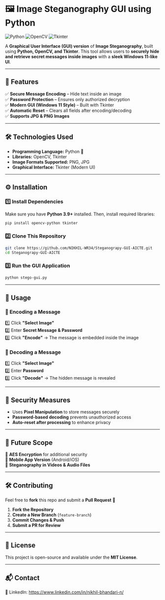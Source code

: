 # 🖼️ Image Steganography GUI using Python  

![Python](https://img.shields.io/badge/Python-3.9%2B-blue) 
![OpenCV](https://img.shields.io/badge/OpenCV-4.x-green) 
![Tkinter](https://img.shields.io/badge/Tkinter-GUI-orange)  

A **Graphical User Interface (GUI) version** of **Image Steganography**, built using **Python, OpenCV, and Tkinter**. This tool allows users to **securely hide and retrieve secret messages inside images** with a **sleek Windows 11-like UI**.  

---

## 🚀 **Features**  
✅ **Secure Message Encoding** – Hide text inside an image  
✅ **Password Protection** – Ensures only authorized decryption  
✅ **Modern GUI (Windows 11 Style)** – Built with Tkinter  
✅ **Automatic Reset** – Clears all fields after encoding/decoding  
✅ **Supports JPG & PNG Images**  

---

## 🛠 **Technologies Used**  
- **Programming Language:** Python 🐍  
- **Libraries:** OpenCV, Tkinter  
- **Image Formats Supported:** PNG, JPG  
- **Graphical Interface:** Tkinter (Modern UI)  

---

## ⚙️ **Installation**  
### **1️⃣ Install Dependencies**  
Make sure you have **Python 3.9+** installed. Then, install required libraries:  

```bash
pip install opencv-python tkinter
```

### **2️⃣ Clone This Repository**  
```bash
git clone https://github.com/NIKHIL-WR34/Steganograpy-GUI-AICTE.git
cd Steganograpy-GUI-AICTE
```

### **3️⃣ Run the GUI Application**  
```bash
python stego-gui.py
```

---

## 🎯 **Usage**  
### **🔹 Encoding a Message**
1️⃣ Click **"Select Image"**  
2️⃣ Enter **Secret Message & Password**  
3️⃣ Click **"Encode"** → The message is embedded inside the image  

### **🔹 Decoding a Message**
1️⃣ Click **"Select Image"**  
2️⃣ Enter **Password**  
3️⃣ Click **"Decode"** → The hidden message is revealed  

---

## 🔐 **Security Measures**  
- Uses **Pixel Manipulation** to store messages securely  
- **Password-based decoding** prevents unauthorized access  
- **Auto-reset after processing** to enhance privacy  

---

## 🌟 **Future Scope**  
🔹 **AES Encryption** for additional security  
🔹 **Mobile App Version** (Android/iOS)  
🔹 **Steganography in Videos & Audio Files**  

---

## 🛠 **Contributing**  
Feel free to **fork** this repo and submit a **Pull Request** 🚀  

1. **Fork the Repository**  
2. **Create a New Branch** (`feature-branch`)  
3. **Commit Changes & Push**  
4. **Submit a PR for Review**  

---

## 📝 **License**  
This project is open-source and available under the **MIT License**.  

---

## 📬 **Contact**  
🔗 LinkedIn: https://www.linkedin.com/in/nikhil-bhandari-n/  
```
